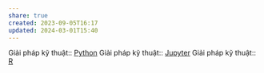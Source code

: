 ```yaml
---
share: true
created: 2023-09-05T16:17
updated: 2024-03-01T15:40
---
```

Giải pháp kỹ thuật:: [Python](../Gi%E1%BA%A3i%20ph%C3%A1p%20k%E1%BB%B9%20thu%E1%BA%ADt/Python.md)
Giải pháp kỹ thuật:: [Jupyter](../Gi%E1%BA%A3i%20ph%C3%A1p%20k%E1%BB%B9%20thu%E1%BA%ADt/Jupyter.md)
Giải pháp kỹ thuật:: [R](../Gi%E1%BA%A3i%20ph%C3%A1p%20k%E1%BB%B9%20thu%E1%BA%ADt/R.md)